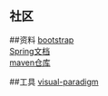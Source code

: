 ## 社区

##资料
[bootstrap](https://v3.bootcss.com/getting-started/)  
[Spring文档](ttps://spring.io/guides)   
[maven仓库](ttps://mvnrepository.com/)

##工具
[visual-paradigm](https://www.visual-paradigm.com/cn/)